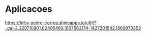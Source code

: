 # Aplicacoes

https://inlljv-pedro-correa.shinyapps.io/ufjf/?_ga=2.220710801.82405460.1667563174-1427201542.1666973353
